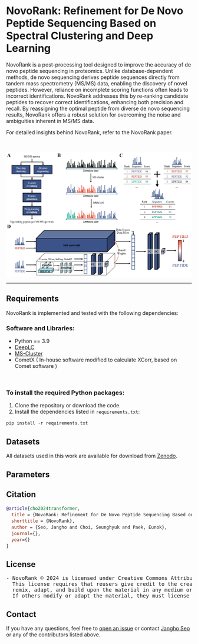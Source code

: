 # NovoRank: Refinement for De Novo Peptide Sequencing Based on Spectral Clustering and Deep Learning

NovoRank is a post-processing tool designed to improve the accuracy of de novo peptide sequencing in proteomics. Unlike database-dependent methods, de novo sequencing derives peptide sequences directly from tandem mass spectrometry (MS/MS) data, enabling the discovery of novel peptides. However, reliance on incomplete scoring functions often leads to incorrect identifications. NovoRank addresses this by re-ranking candidate peptides to recover correct identifications, enhancing both precision and recall. By reassigning the optimal peptide from diverse de novo sequencing results, NovoRank offers a robust solution for overcoming the noise and ambiguities inherent in MS/MS data.

For detailed insights behind NovoRank, refer to the NovoRank paper.

<br>

<p align="center">
    <img src="assets/img.png" width="700"\>
</p>

<hr>

## Requirements

NovoRank is implemented and tested with the following dependencies:

### Software and Libraries:
- Python == 3.9
- [DeepLC](https://github.com/compomics/DeepLC)
- [MS-Cluster](http://proteomics.ucsd.edu/software-tools/ms-clusterarchives)
- CometX ( In-house software modified to calculate XCorr, based on Comet software )
<br>

### To install the required Python packages:

1. Clone the repository or download the code.
2. Install the dependencies listed in `requirements.txt`:

```c
pip install -r requirements.txt
```

## Datasets

All datasets used in this work are available for download from [Zenodo](https://zenodo.org/records/14046459).

## Parameters

## Citation
```bibTeX
@article{cho2024transformer,
  title = {NovoRank: Refinement for De Novo Peptide Sequencing Based on Spectral Clustering and Deep Learning},
  shorttitle = {NovoRank},
  author = {Seo, Jangho and Choi, Seunghyuk and Paek, Eunok},
  journal={},
  year={}
}
```

## License
<pre>
- NovoRank © 2024 is licensed under Creative Commons Attribution-NonCommercial-ShareAlike 4.0 International.
  This license requires that reusers give credit to the creator. It allows reusers to distribute, 
  remix, adapt, and build upon the material in any medium or format, for noncommercial purposes only. 
  If others modify or adapt the material, they must license the modified material under identical terms.
</pre>

## Contact
If you have any questions, feel free to [open an issue](https://github.com/poloclub/transformer-explainer/issues/new/choose) or contact [Jangho Seo](https://jangho721.github.io/) or any of the contributors listed above.
